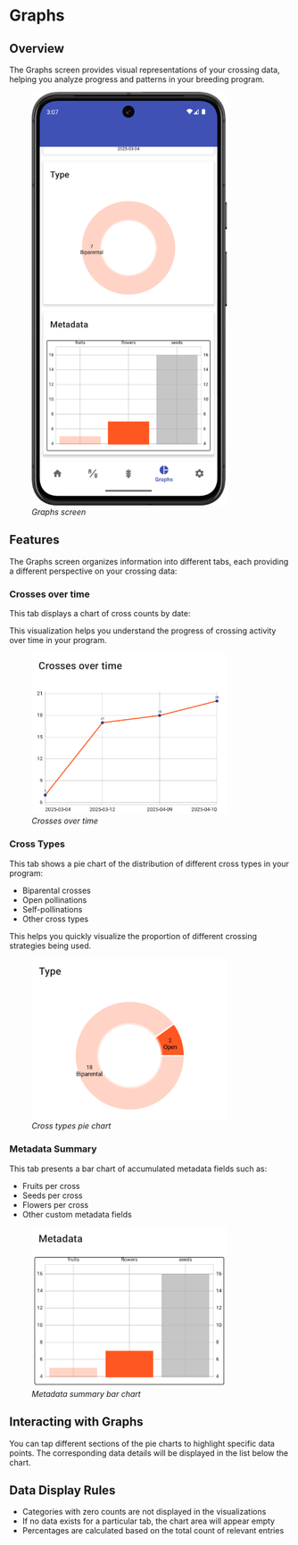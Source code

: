 <link rel="stylesheet" type="text/css" href="_styles/styles.css">

# Graphs

## Overview

The Graphs screen provides visual representations of your crossing data, helping you analyze progress and patterns in your breeding program.

<figure class="image">
    <img class="screenshot" src="_static/images/graphs.png" width="350px">
    <figcaption class="screenshot-caption"><i>Graphs screen</i></figcaption>
</figure>

## Features

The Graphs screen organizes information into different tabs, each providing a different perspective on your crossing data:

### Crosses over time

This tab displays a chart of cross counts by date:

This visualization helps you understand the progress of crossing activity over time in your program.

<figure class="image">
    <img class="screenshot" src="_static/images/time_chart.png" width="350px">
    <figcaption class="screenshot-caption"><i>Crosses over time</i></figcaption>
</figure>

### Cross Types

This tab shows a pie chart of the distribution of different cross types in your program:
- Biparental crosses
- Open pollinations
- Self-pollinations
- Other cross types

This helps you quickly visualize the proportion of different crossing strategies being used.

<figure class="image">
    <img class="screenshot" src="_static/images/type_chart.png" width="350px">
    <figcaption class="screenshot-caption"><i>Cross types pie chart</i></figcaption>
</figure>

### Metadata Summary

This tab presents a bar chart of accumulated metadata fields such as:
- Fruits per cross
- Seeds per cross
- Flowers per cross
- Other custom metadata fields

<figure class="image">
    <img class="screenshot" src="_static/images/metadata_chart.png" width="350px">
    <figcaption class="screenshot-caption"><i>Metadata summary bar chart</i></figcaption>
</figure>

## Interacting with Graphs

You can tap different sections of the pie charts to highlight specific data points. The corresponding data details will be displayed in the list below the chart.

## Data Display Rules

- Categories with zero counts are not displayed in the visualizations
- If no data exists for a particular tab, the chart area will appear empty
- Percentages are calculated based on the total count of relevant entries